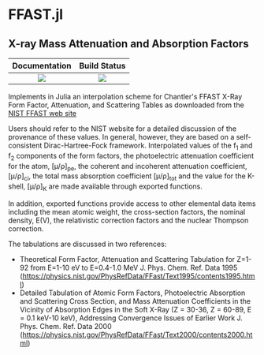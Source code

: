 # FFAST.jl
## X-ray Mass Attenuation and Absorption Factors

| **Documentation**                        | **Build Status**                  |
|:----------------------------------------:|:---------------------------------:|
| [![][docs-stable-img]][docs-stable-url]  | [![][travis-img]][travis-url]     |


[docs-stable-img]: https://img.shields.io/badge/docs-stable-blue.svg
[docs-stable-url]: https://pages.nist.gov/FFAST.jl
[travis-img]: https://travis-ci.com/usnistgov/FFAST.jl.svg?branch=master
[travis-url]: https://travis-ci.com/usnistgov/FFAST.jl

Implements in Julia an interpolation scheme for Chantler's FFAST X-Ray Form Factor, Attenuation, and Scattering Tables as downloaded from the [NIST FFAST web site](https://www.nist.gov/pml/x-ray-form-factor-attenuation-and-scattering-tables)

Users should refer to the NIST website for a detailed discussion of the provenance of these values. In general, however, they are based on a self-consistent Dirac-Hartree-Fock framework.  Interpolated values of the f<sub>1</sub> and f<sub>2</sub> components of the form factors, the photoelectric attenuation coefficient for the atom, [µ/ρ]<sub>pe</sub>, the coherent and incoherent attenuation coefficient, [μ/ρ]<sub>ci</sub>, the total mass absorption coefficient [μ/ρ]<sub>tot</sub> and the value for the K-shell, [µ/ρ]<sub>K</sub> are made available through exported functions.

In addition, exported functions provide access to other elemental data items including the mean atomic weight, the cross-section factors, the nominal density, E(V), the relativistic correction factors and the nuclear Thompson correction.

The tabulations are discussed in two references:
* Theoretical Form Factor, Attenuation and Scattering Tabulation for Z=1-92 from E=1-10 eV to E=0.4-1.0 MeV
J. Phys. Chem. Ref. Data 1995 (https://physics.nist.gov/PhysRefData/FFast/Text1995/contents1995.html)
* Detailed Tabulation of Atomic Form Factors, Photoelectric Absorption and Scattering Cross Section, and Mass Attenuation Coefficients in the Vicinity of Absorption Edges in the Soft X-Ray (Z = 30-36, Z = 60-89, E = 0.1 keV-10 keV), Addressing Convergence Issues of Earlier Work
J. Phys. Chem. Ref. Data 2000 (https://physics.nist.gov/PhysRefData/FFast/Text2000/contents2000.html)
